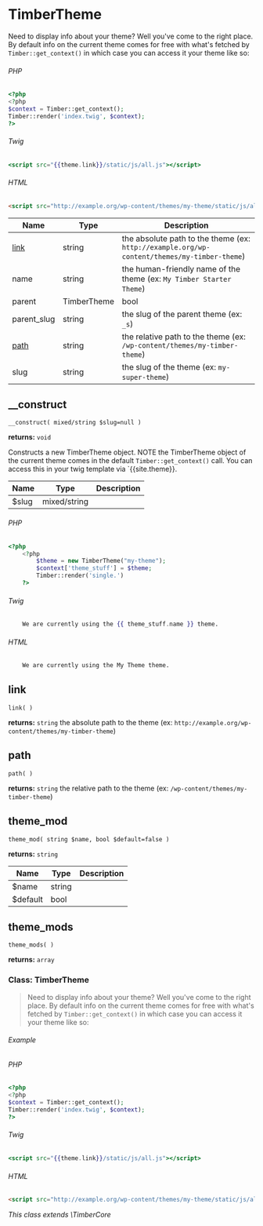 
# TimberTheme
Need to display info about your theme? Well you've come to the right place. By default info on the current theme comes for free with what's fetched by `Timber::get_context()` in which case you can access it your theme like so:

###### PHP
```php
<?php
<?php
$context = Timber::get_context();
Timber::render('index.twig', $context);
?>
```
###### Twig
```handlebars
<script src="{{theme.link}}/static/js/all.js"></script>
```
###### HTML
```html
<script src="http://example.org/wp-content/themes/my-theme/static/js/all.js"></script>
```

Name | Type | Description
---- | ---- | -----------
[link](#link) | string | the absolute path to the theme (ex: `http://example.org/wp-content/themes/my-timber-theme`)
name | string | the human-friendly name of the theme (ex: `My Timber Starter Theme`)
parent | TimberTheme|bool | the TimberTheme object for the parent theme (if it exists), false otherwise
parent_slug | string | the slug of the parent theme (ex: `_s`)
[path](#path) | string | the relative path to the theme (ex: `/wp-content/themes/my-timber-theme`)
slug | string | the slug of the theme (ex: `my-super-theme`)

## __construct
`__construct( mixed/string $slug=null )`

**returns:** `void` 

Constructs a new TimberTheme object. NOTE the TimberTheme object of the current theme comes in the default `Timber::get_context()` call. You can access this in your twig template via `{{site.theme}}.

Name | Type | Description
---- | ---- | -----------
$slug | mixed/string | 

###### PHP
```php
<?php
	<?php
	    $theme = new TimberTheme("my-theme");
	    $context['theme_stuff'] = $theme;
	    Timber::render('single.')
	?>
```
###### Twig
```handlebars
	We are currently using the {{ theme_stuff.name }} theme.
```
###### HTML
```html
	We are currently using the My Theme theme.
```

## link
`link( )`

**returns:** `string` the absolute path to the theme (ex: `http://example.org/wp-content/themes/my-timber-theme`)



## path
`path( )`

**returns:** `string` the relative path to the theme (ex: `/wp-content/themes/my-timber-theme`)



## theme_mod
`theme_mod( string $name, bool $default=false )`

**returns:** `string` 

Name | Type | Description
---- | ---- | -----------
$name | string | 
$default | bool | 



## theme_mods
`theme_mods( )`

**returns:** `array` 




### Class: TimberTheme

> Need to display info about your theme? Well you've come to the right place. By default info on the current theme comes for free with what's fetched by `Timber::get_context()` in which case you can access it your theme like so:

###### Example
###### PHP
```php
<?php
<?php
$context = Timber::get_context();
Timber::render('index.twig', $context);
?>
```
###### Twig
```handlebars
<script src="{{theme.link}}/static/js/all.js"></script>
```
###### HTML
```html
<script src="http://example.org/wp-content/themes/my-theme/static/js/all.js"></script>
```



*This class extends \TimberCore*

